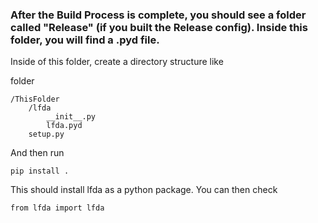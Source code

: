 ### After the Build Process is complete, you should see a folder called "Release" (if you built the Release config). Inside this folder, you will find a .pyd file.

Inside of this folder, create a directory structure like

folder

    /ThisFolder
        /lfda
            __init__.py
            lfda.pyd
        setup.py

And then run

```
pip install .
```



This should install lfda as a python package. You can then check

```
from lfda import lfda
```


